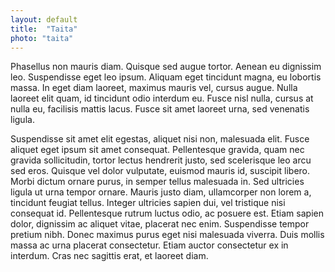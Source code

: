 ```yaml
---
layout: default
title:  "Taita"
photo: "taita"
---
```

Phasellus non mauris diam. Quisque sed augue tortor. Aenean eu dignissim leo. Suspendisse eget leo ipsum. Aliquam eget tincidunt magna, eu lobortis massa. In eget diam laoreet, maximus mauris vel, cursus augue. Nulla laoreet elit quam, id tincidunt odio interdum eu. Fusce nisl nulla, cursus at nulla eu, facilisis mattis lacus. Fusce sit amet laoreet urna, sed venenatis ligula.

Suspendisse sit amet elit egestas, aliquet nisi non, malesuada elit. Fusce aliquet eget ipsum sit amet consequat. Pellentesque gravida, quam nec gravida sollicitudin, tortor lectus hendrerit justo, sed scelerisque leo arcu sed eros. Quisque vel dolor vulputate, euismod mauris id, suscipit libero. Morbi dictum ornare purus, in semper tellus malesuada in. Sed ultricies ligula ut urna tempor ornare. Mauris justo diam, ullamcorper non lorem a, tincidunt feugiat tellus. Integer ultricies sapien dui, vel tristique nisi consequat id. Pellentesque rutrum luctus odio, ac posuere est. Etiam sapien dolor, dignissim ac aliquet vitae, placerat nec enim. Suspendisse tempor pretium nibh. Donec maximus purus eget nisi malesuada viverra. Duis mollis massa ac urna placerat consectetur. Etiam auctor consectetur ex in interdum. Cras nec sagittis erat, et laoreet diam.